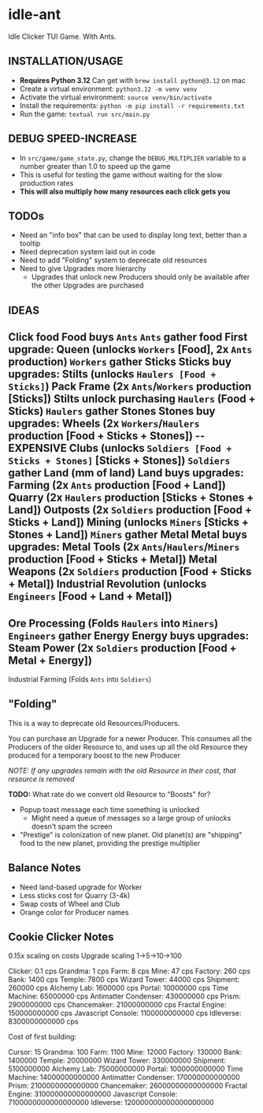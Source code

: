 # idle-ant
Idle Clicker TUI Game.  With Ants.


## INSTALLATION/USAGE

- **Requires Python 3.12**  Can get with `brew install python@3.12` on mac
- Create a virtual environment: `python3.12 -m venv venv`
- Activate the virtual environment: `source venv/bin/activate`
- Install the requirements: `python -m pip install -r requirements.txt`
- Run the game: `textual run src/main.py`

## DEBUG SPEED-INCREASE

- In `src/game/game_state.py`, change the `DEBUG_MULTIPLIER` variable to a number greater than 1.0 to speed up the game
- This is useful for testing the game without waiting for the slow production rates
- **This will also multiply how many resources each click gets you**



## TODOs

- Need an "info box" that can be used to display long text, better than a tooltip
- Need deprecation system laid out in code
- Need to add "Folding" system to deprecate old resources
- Need to give Upgrades more hierarchy
  - Upgrades that unlock new Producers should only be available after the other Upgrades are purchased


## IDEAS

Click food
Food buys `Ants`
`Ants` gather food
First upgrade: Queen (unlocks `Workers` [Food], 2x `Ants` production)
`Workers` gather Sticks
Sticks buy upgrades:
  Stilts (unlocks `Haulers [Food + Sticks]`)
  Pack Frame (2x `Ants`/`Workers` production [Sticks])
Stilts unlock purchasing `Haulers` (Food + Sticks)
`Haulers` gather Stones
Stones buy upgrades:
  Wheels (2x `Workers`/`Haulers` production [Food + Sticks + Stones]) -- EXPENSIVE
  Clubs (unlocks `Soldiers [Food + Sticks + Stones]` [Sticks + Stones])
`Soldiers` gather Land (mm of land)
Land buys upgrades:
  Farming (2x `Ants` production [Food + Land])
  Quarry  (2x `Haulers` production [Sticks + Stones + Land])
  Outposts (2x `Soldiers` production [Food + Sticks + Land])
  Mining (unlocks `Miners` [Sticks + Stones + Land])
`Miners` gather Metal
Metal buys upgrades:
  Metal Tools (2x `Ants`/`Haulers`/`Miners` production [Food + Sticks + Metal])
  Metal Weapons (2x `Soldiers` production [Food + Sticks + Metal])
  Industrial Revolution (unlocks `Engineers` [Food + Land + Metal])
  ---
  Ore Processing (Folds `Haulers` into `Miners`)
`Engineers` gather Energy
Energy buys upgrades:
  Steam Power (2x `Soldiers` production [Food + Metal + Energy])
  ---
  Industrial Farming (Folds `Ants` into `Soldiers`)

## "Folding"
This is a way to deprecate old Resources/Producers.

You can purchase an Upgrade for a newer Producer.  This consumes all the Producers of the older
Resource to, and uses up all the old Resource they produced for a temporary boost to the new Producer

*NOTE:  If any upgrades remain with the old Resource in their cost, that resource is removed*

**TODO:** What rate do we convert old Resource to "Boosts" for?


- Popup toast message each time something is unlocked
  - Might need a queue of messages so a large group of unlocks doesn't spam the screen 
- "Prestige" is colonization of new planet.  Old planet(s) are "shipping" food to the new planet, providing the prestige multiplier


## Balance Notes

- Need land-based upgrade for Worker
- Less sticks cost for Quarry (3-4k)
- Swap costs of Wheel and Club
- Orange color for Producer names


## Cookie Clicker Notes

0.15x scaling on costs
Upgrade scaling 1->5->10->100

Clicker: 0.1 cps
Grandma: 1 cps
Farm: 8 cps
Mine: 47 cps
Factory: 260 cps
Bank: 1400 cps
Temple: 7800 cps
Wizard Tower: 44000 cps
Shipment: 260000 cps
Alchemy Lab: 1600000 cps
Portal: 10000000 cps
Time Machine: 65000000 cps
Antimatter Condenser: 430000000 cps
Prism: 2900000000 cps
Chancemaker: 21000000000 cps
Fractal Engine: 150000000000 cps
Javascript Console: 1100000000000 cps
Idleverse: 8300000000000 cps

Cost of first building:

Cursor: 15
Grandma: 100
Farm: 1100
Mine: 12000
Factory: 130000
Bank: 1400000
Temple: 20000000
Wizard Tower: 330000000
Shipment: 5100000000
Alchemy Lab: 75000000000
Portal: 1000000000000
Time Machine: 14000000000000
Antimatter Condenser: 170000000000000
Prism: 2100000000000000
Chancemaker: 26000000000000000
Fractal Engine: 310000000000000000
Javascript Console: 7100000000000000000
Idleverse: 120000000000000000000
